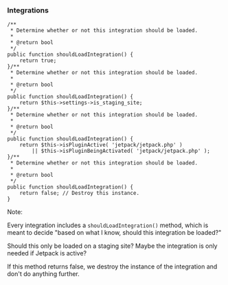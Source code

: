 ### Integrations

<pre class="fragment-replacement hljs lang-php"><code class="fragment fade-out" data-fragment-index="0">/**
 * Determine whether or not this integration should be loaded.
 *
 * @return bool
 */
public function shouldLoadIntegration() {
    return true;
}</code><span class="fragment fade-out" data-fragment-index="1"><code class="fragment fade-in php" data-fragment-index="0">/**
 * Determine whether or not this integration should be loaded.
 *
 * @return bool
 */
public function shouldLoadIntegration() {
    return $this->settings->is_staging_site;
}</code></span><span class="fragment fade-out php" data-fragment-index="2"><code class="fragment fade-in" data-fragment-index="1">/**
 * Determine whether or not this integration should be loaded.
 *
 * @return bool
 */
public function shouldLoadIntegration() {
    return $this->isPluginActive( 'jetpack/jetpack.php' )
        || $this->isPluginBeingActivated( 'jetpack/jetpack.php' );
}</code></span><code class="fragment fade-in" data-fragment-index="2">/**
 * Determine whether or not this integration should be loaded.
 *
 * @return bool
 */
public function shouldLoadIntegration() {
    return false; // Destroy this instance.
}</code></pre>

Note:

Every integration includes a `shouldLoadIntegration()` method, which is meant to decide "based on what I know, should this integration be loaded?"

Should this only be loaded on a staging site? Maybe the integration is only needed if Jetpack is active?

If this method returns false, we destroy the instance of the integration and don't do anything further.
